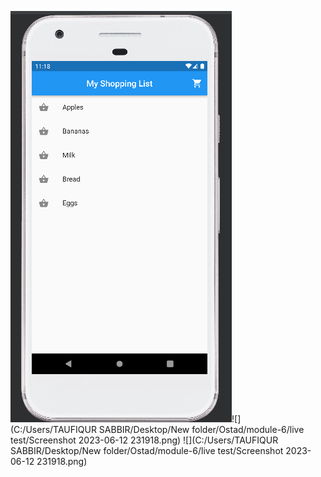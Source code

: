 ![img.png](img.png)![](C:/Users/TAUFIQUR SABBIR/Desktop/New folder/Ostad/module-6/live test/Screenshot 2023-06-12 231918.png)
![](C:/Users/TAUFIQUR SABBIR/Desktop/New folder/Ostad/module-6/live test/Screenshot 2023-06-12 231918.png)